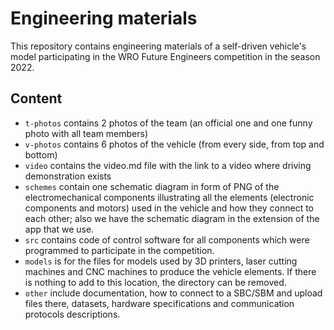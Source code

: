 Engineering materials
====

This repository contains engineering materials of a self-driven vehicle's model participating in the WRO Future Engineers competition in the season 2022.

## Content

* `t-photos` contains 2 photos of the team (an official one and one funny photo with all team members)
* `v-photos` contains 6 photos of the vehicle (from every side, from top and bottom)
* `video` contains the video.md file with the link to a video where driving demonstration exists
* `schemes` contain one schematic diagram in form of PNG of the electromechanical components illustrating all the elements (electronic components and motors) used in the vehicle and how they connect to each other; also we have the schematic diagram in the extension of the app that we use.
* `src` contains code of control software for all components which were programmed to participate in the competition.
* `models` is for the files for models used by 3D printers, laser cutting machines and CNC machines to produce the vehicle elements. If there is nothing to add to this location, the directory can be removed.
* `other` include documentation, how to connect to a SBC/SBM and upload files there, datasets, hardware specifications and communication protocols descriptions.

